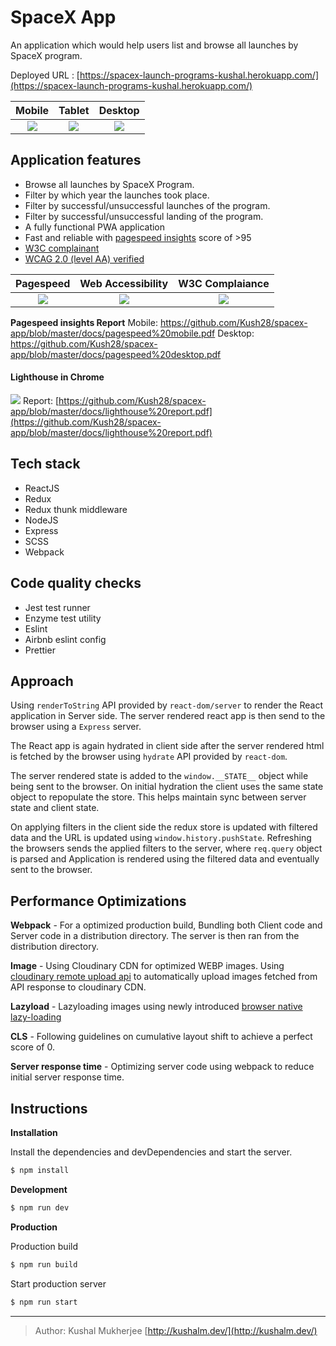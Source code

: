 # SpaceX App 

An application which would help users list and browse all launches by SpaceX program.

Deployed URL : [https://spacex-launch-programs-kushal.herokuapp.com/](https://spacex-launch-programs-kushal.herokuapp.com/)

Mobile             | Tablet           | Desktop
:-------------------------:|:-------------------------: |:-------------------------:
![](https://res.cloudinary.com/doxldod5y/image/upload/v1600722071/spacex/mobile_jnrdgh.png)  |  ![](https://res.cloudinary.com/doxldod5y/image/upload/v1600722084/spacex/tablet_bwe5km.png) | ![](https://res.cloudinary.com/doxldod5y/image/upload/v1600722074/spacex/desktop_jtfmvg.png)

## Application features
- Browse all launches by SpaceX Program.
- Filter by which year the launches took place.
- Filter by successful/unsuccessful launches of the program.
- Filter by successful/unsuccessful landing of the program.
- A fully functional PWA application
- Fast and reliable with [pagespeed insights](https://developers.google.com/speed/pagespeed/insights/?url=https%3A%2F%2Fspacex-launch-programs-kushal.herokuapp.com%2F) score of >95
- [W3C complainant](https://validator.w3.org/nu/?doc=https%3A%2F%2Fspacex-launch-programs-kushal.herokuapp.com%2F)
- [WCAG 2.0 (level AA) verified](https://achecker.ca/checker/index.php)
 

Pagespeed             | Web Accessibility           | W3C Complaiance
:-------------------------:|:-------------------------: |:-------------------------:
![](https://res.cloudinary.com/doxldod5y/image/upload/v1600639615/spacex/pagespeed_mobile_d7xk2i.png)  |  ![](https://res.cloudinary.com/doxldod5y/image/upload/v1600640025/spacex/accessibility_boti0e.png) | ![](https://res.cloudinary.com/doxldod5y/image/upload/v1600640191/spacex/w3c_wd7nar.png)

**Pagespeed insights Report**
Mobile: https://github.com/Kush28/spacex-app/blob/master/docs/pagespeed%20mobile.pdf
Desktop: https://github.com/Kush28/spacex-app/blob/master/docs/pagespeed%20desktop.pdf

#### Lighthouse in Chrome
 ![](https://res.cloudinary.com/doxldod5y/image/upload/v1600722415/spacex/lighthouse_nfsg98.png)
 Report: [https://github.com/Kush28/spacex-app/blob/master/docs/lighthouse%20report.pdf](https://github.com/Kush28/spacex-app/blob/master/docs/lighthouse%20report.pdf)

## Tech stack

- ReactJS
- Redux
- Redux thunk middleware
- NodeJS
- Express
- SCSS
- Webpack

## Code quality checks
- Jest test runner
- Enzyme test utility
- Eslint
- Airbnb eslint config
- Prettier

## Approach

Using `renderToString` API provided by `react-dom/server` to render the React application in Server side. The server rendered react app is then send to the browser using a `Express` server.

The React app is again hydrated in client side after the server rendered html is fetched by the browser using `hydrate` API provided by `react-dom`.

The server rendered state is added to the `window.__STATE__` object while being sent to the browser. On initial hydration the client uses the same state object to repopulate the store. This helps maintain sync between server state and client state.

On applying filters in the client side the redux store is updated with filtered data and the URL is updated using `window.history.pushState`. Refreshing the browsers sends the applied filters to the server, where `req.query` object is parsed and Application is rendered using the filtered data and eventually sent to the browser.

## Performance Optimizations

**Webpack** - For a optimized production build, Bundling both Client code and Server code in a distribution directory. The server is then ran from the distribution directory.

**Image** -  Using Cloudinary CDN for optimized WEBP images. Using[ cloudinary remote upload api](https://cloudinary.com/documentation/fetch_remote_images#auto_upload_remote_resources) to automatically upload images fetched from API response to cloudinary CDN.

**Lazyload** - Lazyloading images using newly introduced [browser native lazy-loading](https://web.dev/native-lazy-loading/)

**CLS** - Following guidelines on cumulative layout shift to achieve a perfect score of 0.

**Server response time** - Optimizing server code using webpack to reduce initial server response time.

## Instructions

**Installation**

Install the dependencies and devDependencies and start the server.
```sh
$ npm install
```

**Development**
```sh
$ npm run dev
```

**Production**

Production build

```sh
$ npm run build
```
Start production server

```sh
$ npm run start
```

---

> Author: Kushal Mukherjee
>[http://kushalm.dev/](http://kushalm.dev/)



